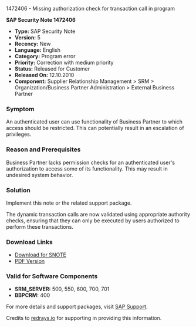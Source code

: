 1472406 - Missing authorization check for transaction call in program

**SAP Security Note 1472406**

- **Type:** SAP Security Note
- **Version:** 5
- **Recency:** New
- **Language:** English
- **Category:** Program error
- **Priority:** Correction with medium priority
- **Status:** Released for Customer
- **Released On:** 12.10.2010
- **Component:** Supplier Relationship Management > SRM > Organization/Business Partner Administration > External Business Partner

### Symptom
An authenticated user can use functionality of Business Partner to which access should be restricted. This can potentially result in an escalation of privileges.

### Reason and Prerequisites
Business Partner lacks permission checks for an authenticated user's authorization to access some of its functionality. This may result in undesired system behavior.

### Solution
Implement this note or the related support package.

The dynamic transaction calls are now validated using appropriate authority checks, ensuring that they can only be executed by users authorized to perform these transactions.

### Download Links
- [Download for SNOTE](https://notesdownloads.sap.com/note/0040000008709872017)
- [PDF Version](https://userapps.support.sap.com/sap/support/sfm/notes/print/0001472406?language=en-US&token=903277269E041C64F4DCE0487BB9546E)

### Valid for Software Components
- **SRM_SERVER:** 500, 550, 600, 700, 701
- **BBPCRM:** 400

For more details and support packages, visit [SAP Support](https://me.sap.com/).

Credits to [redrays.io](https://redrays.io) for supporting in providing this information.